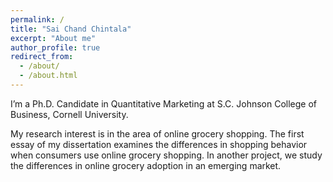 ```yaml
---
permalink: /
title: "Sai Chand Chintala"
excerpt: "About me"
author_profile: true
redirect_from: 
  - /about/
  - /about.html
---
```


I’m a Ph.D. Candidate in Quantitative Marketing at S.C. Johnson College of Business, Cornell University.

My research interest is in the area of online grocery shopping. The first essay of my dissertation examines the differences in shopping behavior when consumers use online grocery shopping. In another project, we study the differences in online grocery adoption in an emerging market.
<!-- In my other research streams, I investigate how to leverage digital consumption experience by implementing diverse cues to help consumers achieve their goals. -->
